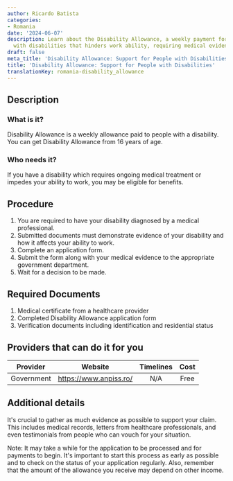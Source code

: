 ```yaml
---
author: Ricardo Batista
categories:
- Romania
date: '2024-06-07'
description: Learn about the Disability Allowance, a weekly payment for individuals
  with disabilities that hinders work ability, requiring medical evidence for eligibility.
draft: false
meta_title: 'Disability Allowance: Support for People with Disabilities'
title: 'Disability Allowance: Support for People with Disabilities'
translationKey: romania-disability_allowance
---
```



## Description
### What is it?
Disability Allowance is a weekly allowance paid to people with a disability. You can get Disability Allowance from 16 years of age.

### Who needs it?
If you have a disability which requires ongoing medical treatment or impedes your ability to work, you may be eligible for benefits.

## Procedure
1. You are required to have your disability diagnosed by a medical professional.
2. Submitted documents must demonstrate evidence of your disability and how it affects your ability to work.
3. Complete an application form.
4. Submit the form along with your medical evidence to the appropriate government department.
5. Wait for a decision to be made.

## Required Documents
1. Medical certificate from a healthcare provider
2. Completed Disability Allowance application form
3. Verification documents including identification and residential status

## Providers that can do it for you

| Provider        |     Website     |     Timelines    |       Cost      |
| --------------- | --------------- |  :-------------: | :-------------: |
| Government      |  https://www.anpiss.ro/   |      N/A      |        Free       |

## Additional details
It's crucial to gather as much evidence as possible to support your claim. This includes medical records, letters from healthcare professionals, and even testimonials from people who can vouch for your situation. 

Note: It may take a while for the application to be processed and for payments to begin. It's important to start this process as early as possible and to check on the status of your application regularly. Also, remember that the amount of the allowance you receive may depend on other income.